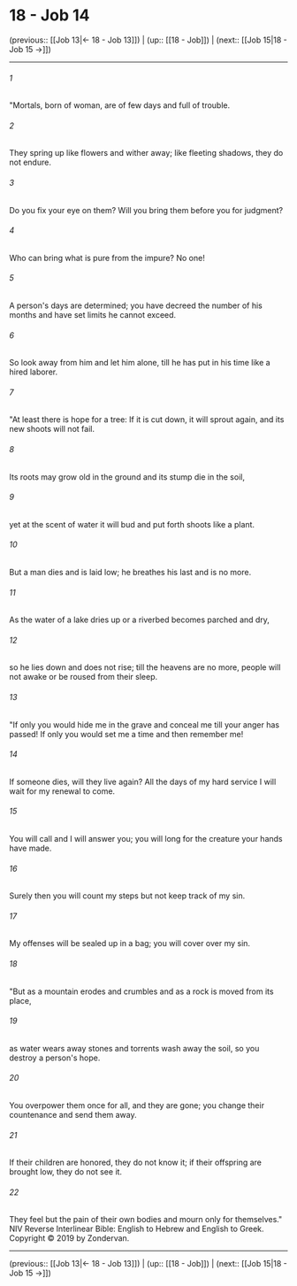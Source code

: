 # 18 - Job 14

(previous:: [[Job 13|← 18 - Job 13]]) | (up:: [[18 - Job]]) | (next:: [[Job 15|18 - Job 15 →]])

***


###### 1 
"Mortals, born of woman, are of few days and full of trouble. 

###### 2 
They spring up like flowers and wither away; like fleeting shadows, they do not endure. 

###### 3 
Do you fix your eye on them? Will you bring them before you for judgment? 

###### 4 
Who can bring what is pure from the impure? No one! 

###### 5 
A person's days are determined; you have decreed the number of his months and have set limits he cannot exceed. 

###### 6 
So look away from him and let him alone, till he has put in his time like a hired laborer. 

###### 7 
"At least there is hope for a tree: If it is cut down, it will sprout again, and its new shoots will not fail. 

###### 8 
Its roots may grow old in the ground and its stump die in the soil, 

###### 9 
yet at the scent of water it will bud and put forth shoots like a plant. 

###### 10 
But a man dies and is laid low; he breathes his last and is no more. 

###### 11 
As the water of a lake dries up or a riverbed becomes parched and dry, 

###### 12 
so he lies down and does not rise; till the heavens are no more, people will not awake or be roused from their sleep. 

###### 13 
"If only you would hide me in the grave and conceal me till your anger has passed! If only you would set me a time and then remember me! 

###### 14 
If someone dies, will they live again? All the days of my hard service I will wait for my renewal to come. 

###### 15 
You will call and I will answer you; you will long for the creature your hands have made. 

###### 16 
Surely then you will count my steps but not keep track of my sin. 

###### 17 
My offenses will be sealed up in a bag; you will cover over my sin. 

###### 18 
"But as a mountain erodes and crumbles and as a rock is moved from its place, 

###### 19 
as water wears away stones and torrents wash away the soil, so you destroy a person's hope. 

###### 20 
You overpower them once for all, and they are gone; you change their countenance and send them away. 

###### 21 
If their children are honored, they do not know it; if their offspring are brought low, they do not see it. 

###### 22 
They feel but the pain of their own bodies and mourn only for themselves." NIV Reverse Interlinear Bible: English to Hebrew and English to Greek. Copyright © 2019 by Zondervan.

***

(previous:: [[Job 13|← 18 - Job 13]]) | (up:: [[18 - Job]]) | (next:: [[Job 15|18 - Job 15 →]])
